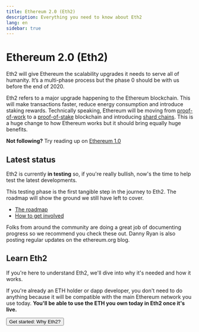 ```yaml
---
title: Ethereum 2.0 (Eth2)
description: Everything you need to know about Eth2
lang: en
sidebar: true
---
```


# Ethereum 2.0 (Eth2)

<Subtitle>Eth2 will give Ethereum the scalability upgrades it needs to serve all of humanity. It’s a multi-phase process but the phase 0 should be with us before the end of 2020.</Subtitle>

Eth2 refers to a major upgrade happening to the Ethereum blockchain. This will make transactions faster, reduce energy consumption and introduce staking rewards. Technically speaking, Ethereum will be moving from [proof-of-work](/en/learn/#proof-of-work-and-mining) to a [proof-of-stake](/en/eth2/proof-of-stake/) blockchain and introducing [shard chains](/en/eth2/shard-chains/). This is a huge change to how Ethereum works but it should bring equally huge benefits.

<InfoBanner emoji=":thinking_face:">
    <b>Not following?</b> Try reading up on <a href="/en/what-is-ethereum/">Ethereum 1.0</a>
</InfoBanner>

## Latest status

Eth2 is currently **in testing** so, if you're really bullish, now's the time to help test the latest developments.

This testing phase is the first tangible step in the journey to Eth2. The roadmap will show the ground we still have left to cover.

- [The roadmap](/en/eth2/roadmap/)
- [How to get involved](/en/eth2/get-involved/)

Folks from around the community are doing a great job of documenting progress so we recommend you check these out. Danny Ryan is also posting regular updates on the ethereum.org blog.

<Eth2List />

## Learn Eth2

If you're here to understand Eth2, we'll dive into why it's needed and how it works.

If you're already an ETH holder or dapp developer, you don't need to do anything because it will be compatible with the main Ethereum network you use today. **You'll be able to use the ETH you own today in Eth2 once it's live.**

<Button to="/eth2/why-eth2/">Get started: Why Eth2?</Button>
